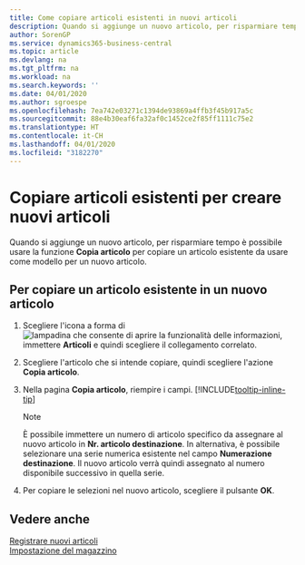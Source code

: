 ```yaml
---
title: Come copiare articoli esistenti in nuovi articoli
description: Quando si aggiunge un nuovo articolo, per risparmiare tempo è possibile usare la funzione Articolo copia per copiare un articolo esistente da usare come modello per un nuovo articolo.
author: SorenGP
ms.service: dynamics365-business-central
ms.topic: article
ms.devlang: na
ms.tgt_pltfrm: na
ms.workload: na
ms.search.keywords: ''
ms.date: 04/01/2020
ms.author: sgroespe
ms.openlocfilehash: 7ea742e03271c1394de93869a4ffb3f45b917a5c
ms.sourcegitcommit: 88e4b30eaf6fa32af0c1452ce2f85ff1111c75e2
ms.translationtype: HT
ms.contentlocale: it-CH
ms.lasthandoff: 04/01/2020
ms.locfileid: "3182270"
---
```

# <a name="copy-existing-items-to-create-new-items"></a>Copiare articoli esistenti per creare nuovi articoli
Quando si aggiunge un nuovo articolo, per risparmiare tempo è possibile usare la funzione **Copia articolo** per copiare un articolo esistente da usare come modello per un nuovo articolo.  

## <a name="to-copy-an-existing-item-to-a-new-item"></a>Per copiare un articolo esistente in un nuovo articolo  
1. Scegliere l'icona a forma di ![lampadina che consente di aprire la funzionalità delle informazioni](media/ui-search/search_small.png "Informazioni sull'operazione che si desidera eseguire"), immettere **Articoli** e quindi scegliere il collegamento correlato.  
2. Scegliere l'articolo che si intende copiare, quindi scegliere l'azione **Copia articolo**.  
3. Nella pagina **Copia articolo**, riempire i campi. [!INCLUDE[tooltip-inline-tip](includes/tooltip-inline-tip_md.md)]

    > [!NOTE]  
    > È possibile immettere un numero di articolo specifico da assegnare al nuovo articolo in **Nr. articolo destinazione**. In alternativa, è possibile selezionare una serie numerica esistente nel campo **Numerazione destinazione**. Il nuovo articolo verrà quindi assegnato al numero disponibile successivo in quella serie.  

5. Per copiare le selezioni nel nuovo articolo, scegliere il pulsante **OK**.  

## <a name="see-also"></a>Vedere anche  
[Registrare nuovi articoli](inventory-how-register-new-items.md)  
[Impostazione del magazzino](inventory-setup-inventory.md)
